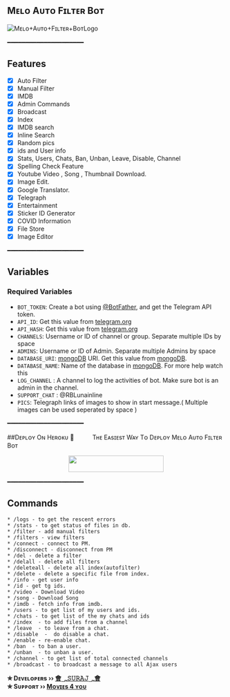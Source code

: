 ## Mᴇʟᴏ Aᴜᴛᴏ Fɪʟᴛᴇʀ Bᴏᴛ
  <img src="https://telegra.ph/file/da8f09330e61584ae037c.jpg" alt="Mᴇʟᴏ+Aᴜᴛᴏ+Fɪʟᴛᴇʀ+BᴏᴛLogo">
</p>

━━━━━━━━━━━━━━━━━━━━━

## Features

- [x] Auto Filter
- [x] Manual Filter
- [x] IMDB
- [x] Admin Commands
- [x] Broadcast
- [x] Index
- [x] IMDB search
- [x] Inline Search
- [x] Random pics
- [x] ids and User info 
- [x] Stats, Users, Chats, Ban, Unban, Leave, Disable, Channel
- [x] Spelling Check Feature
- [x] Youtube Video , Song , Thumbnail Download.
- [x] Image Edit.
- [x] Google Translator.
- [x] Telegraph
- [x] Entertainment
- [x] Sticker ID Generator
- [x] COVID Information
- [x] File Store
- [X] Image Editor

━━━━━━━━━━━━━━━━━━━━━

## Variables

### Required Variables
* `BOT_TOKEN`: Create a bot using [@BotFather](https://telegram.dog/BotFather), and get the Telegram API token.
* `API_ID`: Get this value from [telegram.org](https://my.telegram.org/apps)
* `API_HASH`: Get this value from [telegram.org](https://my.telegram.org/apps)
* `CHANNELS`: Username or ID of channel or group. Separate multiple IDs by space
* `ADMINS`: Username or ID of Admin. Separate multiple Admins by space
* `DATABASE_URI`: [mongoDB](https://www.mongodb.com) URI. Get this value from [mongoDB](https://www.mongodb.com).
* `DATABASE_NAME`: Name of the database in [mongoDB](https://www.mongodb.com). For more help watch this 
* `LOG_CHANNEL` : A channel to log the activities of bot. Make sure bot is an admin in the channel.
* `SUPPORT_CHAT` : @RBLunainline
* `PICS`: Telegraph links of images to show in start message.( Multiple images can be used seperated by space )

━━━━━━━━━━━━━━━━━━━━━

##Dᴇᴘʟᴏʏ Oɴ Hᴇʀᴏᴋᴜ​ 🚀
ㅤㅤㅤTʜᴇ Eᴀsɪᴇsᴛ Wᴀʏ Tᴏ Dᴇᴘʟᴏʏ Mᴇʟᴏ Aᴜᴛᴏ Fɪʟᴛᴇʀ Bᴏᴛ
<p align="center"><a href="https://heroku.com/deploy?template=https://github.com/TG-SURAJ/Melody-Filter-Bot"> <img src="https://img.shields.io/badge/Deploy%20To%20Heroku-black?style=for-the-badge&logo=heroku" width="220" height="38.45"/></a></p>
 ━━━━━━━━━━━━━━━━━━━━━








## Commands
```
* /logs - to get the rescent errors
* /stats - to get status of files in db.
* /filter - add manual filters
* /filters - view filters
* /connect - connect to PM.
* /disconnect - disconnect from PM
* /del - delete a filter
* /delall - delete all filters
* /deleteall - delete all index(autofilter)
* /delete - delete a specific file from index.
* /info - get user info
* /id - get tg ids.
* /video - Download Video
* /song - Download Song
* /imdb - fetch info from imdb.
* /users - to get list of my users and ids.
* /chats - to get list of the my chats and ids 
* /index  - to add files from a channel
* /leave  - to leave from a chat.
* /disable  -  do disable a chat.
* /enable - re-enable chat.
* /ban  - to ban a user.
* /unban  - to unban a user.
* /channel - to get list of total connected channels
* /broadcast - to broadcast a message to all Ajax users
```

<b>✮ Dᴇᴠᴇʟᴏᴘᴇʀs ›› [會؄𝚂𝚄𝚁𝙰𝙹؄會](https://t.me/KingOf_univers)</b>                                                                                                                                                                                     
<b>✮ Sᴜᴘᴘᴏʀᴛ ›› [Mᴏᴠɪᴇs 4 ʏᴏᴜ](https://t.me/Movies_4you)</b>
